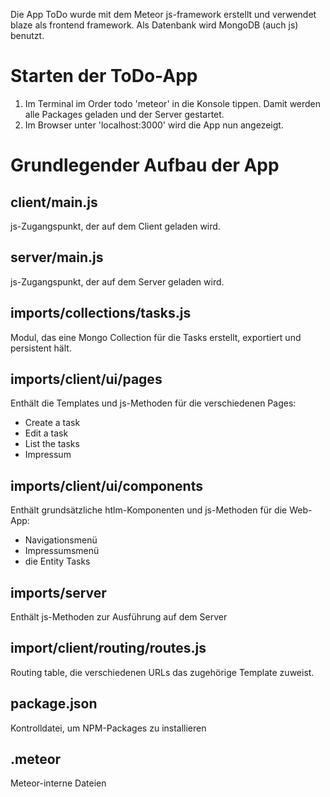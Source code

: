 Die App ToDo wurde mit dem Meteor js-framework erstellt und verwendet blaze als frontend framework.
Als Datenbank wird MongoDB (auch js) benutzt.


# Starten der ToDo-App
1. Im Terminal im Order todo 'meteor' in die Konsole tippen. Damit werden alle Packages geladen und der Server gestartet.
1. Im Browser unter 'localhost:3000' wird die App nun angezeigt.

# Grundlegender Aufbau der App
## client/main.js
js-Zugangspunkt, der auf dem Client geladen wird.
## server/main.js
js-Zugangspunkt, der auf dem Server geladen wird.
## imports/collections/tasks.js
Modul, das eine Mongo Collection für die Tasks erstellt, exportiert und persistent hält.
## imports/client/ui/pages
Enthält die Templates und js-Methoden für die verschiedenen Pages:
* Create a task
* Edit a task
* List the tasks
* Impressum
## imports/client/ui/components
Enthält grundsätzliche htlm-Komponenten und js-Methoden für die Web-App:
* Navigationsmenü
* Impressumsmenü
* die Entity Tasks
## imports/server
Enthält js-Methoden zur Ausführung auf dem Server
## import/client/routing/routes.js
Routing table, die verschiedenen URLs das zugehörige Template zuweist.
## package.json
Kontrolldatei, um NPM-Packages zu installieren
## .meteor
Meteor-interne Dateien
